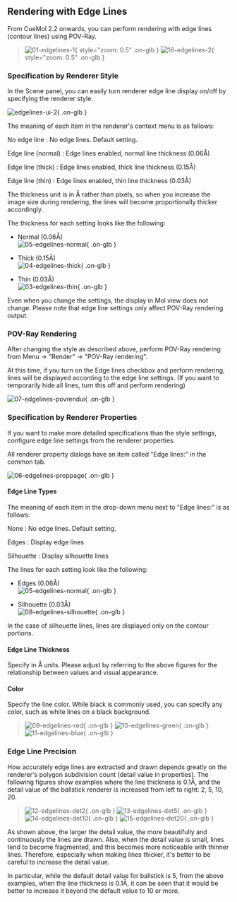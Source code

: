 ## Rendering with Edge Lines
From CueMol 2.2 onwards, you can perform rendering with edge lines (contour lines) using POV-Ray.

> ![01-edgelines-1](../../assets/images/cuemol2/EdgeLines/01-edgelines-1.png){ style="zoom: 0.5" .on-glb }   ![16-edgelines-2](../../assets/images/cuemol2/EdgeLines/16-edgelines-2.png){ style="zoom: 0.5" .on-glb }

### Specification by Renderer Style
In the Scene panel, you can easily turn renderer edge line display on/off by specifying the renderer style.

![edgelines-ui-2](../../assets/images/cuemol2/EdgeLines/edgelines-ui-2.png){ .on-glb }

The meaning of each item in the renderer's context menu is as follows:

No edge line
:   No edge lines. Default setting.

Edge line (normal)
:   Edge lines enabled, normal line thickness (0.06Å)

Edge line (thick)
:   Edge lines enabled, thick line thickness (0.15Å)

Edge line (thin)
:   Edge lines enabled, thin line thickness (0.03Å)

The thickness unit is in Å rather than pixels, so when you increase the image size during rendering, the lines will become proportionally thicker accordingly.


The thickness for each setting looks like the following:

*  Normal (0.06Å)<br/>
![05-edgelines-normal](../../assets/images/cuemol2/EdgeLines/05-edgelines-normal.png){ .on-glb }

*  Thick (0.15Å)<br/>
![04-edgelines-thick](../../assets/images/cuemol2/EdgeLines/04-edgelines-thick.png){ .on-glb }

*  Thin (0.03Å)<br/>
![03-edgelines-thin](../../assets/images/cuemol2/EdgeLines/03-edgelines-thin.png){ .on-glb }

Even when you change the settings, the display in Mol view does not change.
Please note that edge line settings only affect POV-Ray rendering output.

### POV-Ray Rendering
After changing the style as described above, perform POV-Ray rendering from Menu → "Render" → "POV-Ray rendering".

At this time, if you turn on the Edge lines checkbox and perform rendering, lines will be displayed according to the edge line settings.
(If you want to temporarily hide all lines, turn this off and perform rendering)

![07-edgelines-povrendui](../../assets/images/cuemol2/EdgeLines/07-edgelines-povrendui.png){ .on-glb }

<a id="rend_props"></a>
### Specification by Renderer Properties
If you want to make more detailed specifications than the style settings, configure edge line settings from the renderer properties.

All renderer property dialogs have an item called "Edge lines:" in the common tab.

![06-edgelines-proppage](../../assets/images/cuemol2/EdgeLines/06-edgelines-proppage.png){ .on-glb }

#### Edge Line Types
The meaning of each item in the drop-down menu next to "Edge lines:" is as follows:

None
:   No edge lines. Default setting.

Edges
:   Display edge lines

Silhouette
:   Display silhouette lines

The lines for each setting look like the following:

*  Edges (0.06Å)<br/>
![05-edgelines-normal](../../assets/images/cuemol2/EdgeLines/05-edgelines-normal.png){ .on-glb }

*  Silhouette (0.03Å)<br/>
![08-edgelines-silhouette](../../assets/images/cuemol2/EdgeLines/08-edgelines-silhouette.png){ .on-glb }

In the case of silhouette lines, lines are displayed only on the contour portions.

#### Edge Line Thickness
Specify in Å units. Please adjust by referring to the above figures for the relationship between values and visual appearance.

#### Color
Specify the line color. While black is commonly used, you can specify any color, such as white lines on a black background.

> ![09-edgelines-red](../../assets/images/cuemol2/EdgeLines/09-edgelines-red.png){ .on-glb } ![10-edgelines-green](../../assets/images/cuemol2/EdgeLines/10-edgelines-green.png){ .on-glb } ![11-edgelines-blue](../../assets/images/cuemol2/EdgeLines/11-edgelines-blue.png){ .on-glb }

### Edge Line Precision
How accurately edge lines are extracted and drawn depends greatly on the renderer's polygon subdivision count (detail value in properties).
The following figures show examples where the line thickness is 0.1Å, and the detail value of the ballstick renderer is increased from left to right: 2, 5, 10, 20.

> ![12-edgelines-det2](../../assets/images/cuemol2/EdgeLines/12-edgelines-det2.png){ .on-glb } ![13-edgelines-det5](../../assets/images/cuemol2/EdgeLines/13-edgelines-det5.png){ .on-glb } ![14-edgelines-det10](../../assets/images/cuemol2/EdgeLines/14-edgelines-det10.png){ .on-glb }  ![15-edgelines-det20](../../assets/images/cuemol2/EdgeLines/15-edgelines-det20.png){ .on-glb }

As shown above, the larger the detail value, the more beautifully and continuously the lines are drawn. Also, when the detail value is small, lines tend to become fragmented, and this becomes more noticeable with thinner lines. Therefore, especially when making lines thicker, it's better to be careful to increase the detail value.

In particular, while the default detail value for ballstick is 5, from the above examples, when the line thickness is 0.1Å, it can be seen that it would be better to increase it beyond the default value to 10 or more.
